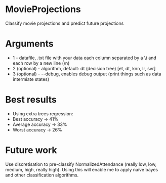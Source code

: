 # MovieProjections
Classify movie projections and predict future projections

# Arguments
* 1 - datafile, .txt file with your data each column separated by a \t and each row by a new line (\n)
* 2 (optional) - algorithm, default: dt (decision tree) [et, dt, knn, lr, svr]
* 3 (optional) - --debug, enables debug output (print things such as data intermiate states)

# Best results
* Using extra trees regression:
* Best accuracy -> 41%
* Average accuracy -> 33%
* Worst accuracy -> 26%

# Future work
Use discretisation to pre-classify NormalizedAttendance (really low, low, medium, high, really high).
Using this will enable me to apply naïve bayes and other classification algorithms.
